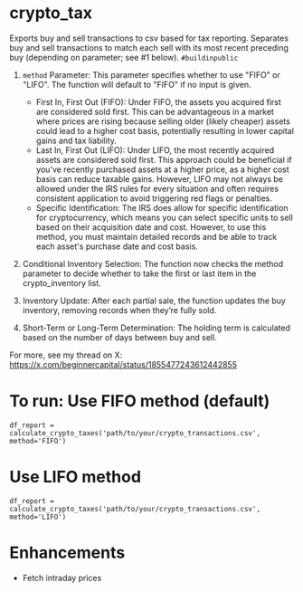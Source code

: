 # crypto_tax
Exports buy and sell transactions to csv based for tax reporting. Separates buy and sell transactions to match each sell with its most recent preceding buy (depending on parameter; see #1 below). `#buildinpublic`

1. `method` Parameter: This parameter specifies whether to use "FIFO" or "LIFO". The function will default to "FIFO" if no input is given.
    - First In, First Out (FIFO): Under FIFO, the assets you acquired first are considered sold first. This can be advantageous in a market where prices are rising because selling older (likely cheaper) assets could lead to a higher cost basis, potentially resulting in lower capital gains and tax liability.
    - Last In, First Out (LIFO): Under LIFO, the most recently acquired assets are considered sold first. This approach could be beneficial if you’ve recently purchased assets at a higher price, as a higher cost basis can reduce taxable gains. However, LIFO may not always be allowed under the IRS rules for every situation and often requires consistent application to avoid triggering red flags or penalties.
    - Specific Identification: The IRS does allow for specific identification for cryptocurrency, which means you can select specific units to sell based on their acquisition date and cost. However, to use this method, you must maintain detailed records and be able to track each asset's purchase date and cost basis.

2. Conditional Inventory Selection: The function now checks the method parameter to decide whether to take the first or last item in the crypto_inventory list.
3. Inventory Update: After each partial sale, the function updates the buy inventory, removing records when they’re fully sold.
4. Short-Term or Long-Term Determination: The holding term is calculated based on the number of days between buy and sell.
   
For more, see my thread on X: https://x.com/beginnercapital/status/1855477243612442855

# To run: Use FIFO method (default)
`df_report = calculate_crypto_taxes('path/to/your/crypto_transactions.csv', method='FIFO')`

# Use LIFO method
`df_report = calculate_crypto_taxes('path/to/your/crypto_transactions.csv', method='LIFO')`

# Enhancements
- Fetch intraday prices
